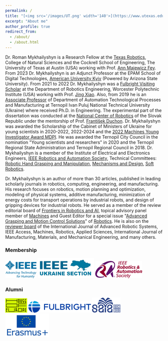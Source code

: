```yaml
---
permalink: /
title: "[<img src='/images/UT.png' width='140'>](https://www.utexas.edu/) [<img src='/images/tntu.png' width='60'>](https://tntu.edu.ua/?p=uk/main) [<img src='/images/wpi.png' width='140'>](https://www.wpi.edu/) [<img src='/images/auk.png' width='140'>](https://auk.edu.ua//en/)"
excerpt: "About me"
author_profile: true
redirect_from: 
  - /about/
  - /about.html
---
```

Dr. Roman Mykhailyshyn is a Research Fellow at the [Texas Robotics](https://robotics.utexas.edu/), College of Natural Sciences and the Cockrell School of Engineering, The University of Texas at Austin (USA) working with Prof. [Ann Majewicz Fey](https://www.me.utexas.edu/people/faculty-directory/amfey). From 2023 Dr. Mykhailyshyn is an Adjunct Professor at the EPAM School of Digital Technologies, [American University Kyiv](https://auk.edu.ua/en/) (Powered by Arizona State University). From 2021 to 2022 Dr. Mykhailyshyn was a [Fulbright Visiting Scholar](https://issuu.com/fulbright-ukraine/docs/ua_scholars_2021-22) at the Department of Robotics Engineering, Worcester Polytechnic Institute (USA) working with Prof. [Jing Xiao](https://users.wpi.edu/~jxiao2/). Also, from 2019 he is an [Associate Professor](https://kaf-av.tntu.edu.ua/index.php/mn-main/mn-workers?id=757) of Department of Automation Technological Processes and Manufacturing at Ternopil Ivan Puluj National Technical University (Ukraine) where received Ph.D. in Engineering. The experimental part of the dissertation was conducted at the [National Center of Robotics](https://nacero.sk/language/en/) of the Slovak Republic under the mentorship of Prof. [František Duchon](https://is.stuba.sk/lide/clovek.pl?id=10329&lang=en). Dr. Mykhailyshyn was awarded the Scholarship of the Cabinet of Ministers of Ukraine for young scientists in 2020-2022, 2022-2024 and the [2022 Machines Young Investigator Award MDPI](https://www.mdpi.com/journal/machines/awards/1779). He was awarded the Ternopil City Council in the nomination "Young scientists and researchers" in 2020 and the Ternopil Regional State Administration and Ternopil Regional Council in 2018. Dr. Mykhailyshyn is a member of the Institute of Electrical and Electronics Engineers, [IEEE Robotics and Automation Society](https://www.ieee-ras.org/), Technical Committees: [Robotic Hand Grasping and Manipulation](https://www.ieee-ras.org/robotic-hands-grasping-and-manipulation), [Mechanisms and Design](https://www.ieee-ras.org/mechanisms-and-design), [Soft Robotics](https://www.ieee-ras.org/soft-robotics).


Dr. Mykhailyshyn is an author of more than 30 articles, published in leading scholarly journals in robotics, computing, engineering, and manufacturing. His research focuses on robotics, motion planning and optimization, modeling of physical systems, additive manufacturing, minimization of energy costs for transport operations by industrial robots, and design of gripping devices for industrial robots. He served as a member of the review editorial board of [Frontiers in Robotics and AI](https://loop.frontiersin.org/people/2041565/overview), topical advisory panel member of [Machines](https://www.mdpi.com/journal/machines/topical_advisory_panel) and Guest Editor for a special issue "[Advanced Grasping and Motion Control Solutions](https://www.mdpi.com/journal/robotics/special_issues/1G490RSDI8)" of [Robotics](https://www.mdpi.com/journal/robotics). He is also on the [reviewer board](https://www.webofscience.com/wos/author/record/H-4985-2017?state=%7B%7D) of the International Journal of Advanced Robotic Systems, IEEE Access, Machines, Robotics, Applied Sciences, International Journal of Manufacturing, Materials, and Mechanical Engineering, and many others. 

### Membership
[<img src='/images/IEEE_logo.png' width='100'>](https://www.ieee.org/)   [<img src='/images/IEEE-Ukraine.png' width='180'>](https://ieee.org.ua/)   [<img src='/images/IEEE_RAS.png' width='150'>](https://www.ieee-ras.org/) 
### Alumni
[<img src='/images/HoE.png' width='70'>](https://houseofeurope.org.ua/en/alumni-community)   [<img src='/images/fulbright-logo.png' width='200'>](https://fulbrightscholars.org/) [<img src='/images/logo_SAIA.png' width='90'>](https://www.saia.sk/en/) [<img src='/images/Erasmus-Logo.jpg' width='140'>](https://www.saia.sk/en/)